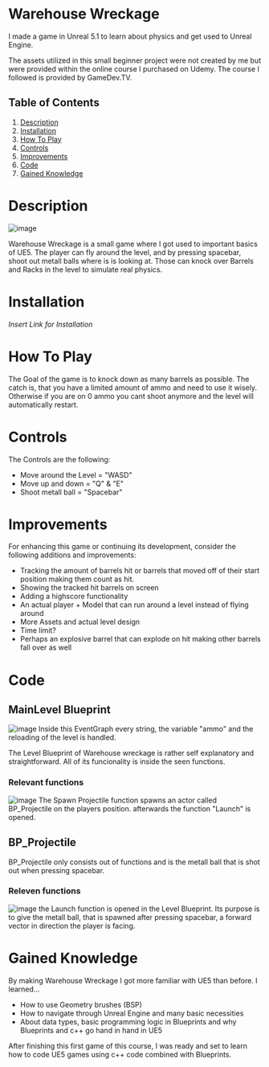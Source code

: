 # Warehouse Wreckage

I made a game in Unreal 5.1 to learn about physics and get used to Unreal Engine. 

The assets utilized in this small beginner project were not created by me but were provided within the online course I purchased on Udemy.
The course I followed is provided by GameDev.TV.

## Table of Contents

1. [Description](#description)
2. [Installation](#installation)
3. [How To Play](#how-to-play)
4. [Controls](#controls)
5. [Improvements](#improvements)
6. [Code](#Code)
7. [Gained Knowledge](#Gained-Knowledge)

# Description

![image](https://github.com/D0ctro/Portfolio/assets/100345820/2011da05-c557-4f52-8a5d-96bc0528d9c8)

Warehouse Wreckage is a small game where I got used to important basics of UE5. 
The player can fly around the level, and by pressing spacebar, shoot out metall balls where is is looking at. 
Those can knock over Barrels and Racks in the level to simulate real physics.   

# Installation

*Insert Link for Installation*

# How To Play

The Goal of the game is to knock down as many barrels as possible. 
The catch is, that you have a limited amount of ammo and need to use it wisely.
Otherwise if you are on 0 ammo you cant shoot anymore and the level will automatically restart. 

# Controls

The Controls are the following:

- Move around the Level = "WASD"
- Move up and down = "Q" & "E"
- Shoot metall ball = "Spacebar"

# Improvements

For enhancing this game or continuing its development, consider the following additions and improvements:

- Tracking the amount of barrels hit or barrels that moved off of their start position making them count as hit.
- Showing the tracked hit barrels on screen
- Adding a highscore functionality
- An actual player + Model that can run around a level instead of flying around
- More Assets and actual level design
- Time limit?
- Perhaps an explosive barrel that can explode on hit making other barrels fall over as well

# Code

## MainLevel Blueprint

![image](https://github.com/D0ctro/Portfolio/assets/100345820/ba8556b7-cc1f-4ae9-82d2-53ed14550b4d)
Inside this EventGraph every string, the variable "ammo" and the reloading of the level is handled.

The Level Blueprint of Warehouse wreckage is rather self explanatory and straightforward. 
All of its funcionality is inside the seen functions. 

### Relevant functions 

![image](https://github.com/D0ctro/Portfolio/assets/100345820/a09b77bd-893a-4ac6-b46f-1a267f7aca19)
The Spawn Projectile function spawns an actor called BP_Projectile on the players position. 
afterwards the function "Launch" is opened.

## BP_Projectile
BP_Projectile only consists out of functions and is the metall ball that is shot out when pressing spacebar. 

### Releven functions

![image](https://github.com/D0ctro/Portfolio/assets/100345820/aca6e01e-0000-47a4-8e2d-079b1c30427c)
the Launch function is opened in the Level Blueprint. 
Its purpose is to give the metall ball, that is spawned after pressing spacebar, a forward vector in direction the player is facing. 

# Gained Knowledge

By making Warehouse Wreckage I got more familiar with UE5 than before. 
I learned...
- How to use Geometry brushes (BSP)
- How to navigate through Unreal Engine and many basic necessities
- About data types, basic programming logic in Blueprints and why Blueprints and c++ go hand in hand in UE5

After finishing this first game of this course, I was ready and set to learn how to code UE5 games using c++ code combined with Blueprints.
